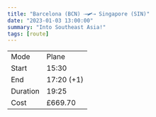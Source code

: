 ```yaml
---
title: "Barcelona (BCN) ⇢🛩️⇢ Singapore (SIN)"
date: "2023-01-03 13:00:00"
summary: "Into Southeast Asia!"
tags: [route]
---
```


|  |   |
|---|---|
| Mode | Plane  |
| Start | 15:30  |
| End | 17:20 (+1)  |
| Duration | 19:25 |
| Cost | £669.70 |